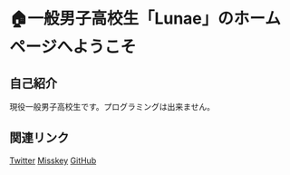 # 🏠一般男子高校生「Lunae」のホームページへようこそ
## 自己紹介
現役一般男子高校生です。プログラミングは出来ません。
## 関連リンク
[Twitter](https://twitter.com/Lunae_XD)
[Misskey](https://misskey.io/Lunae_XD)
[GitHub](https://github.com/lunae-f)